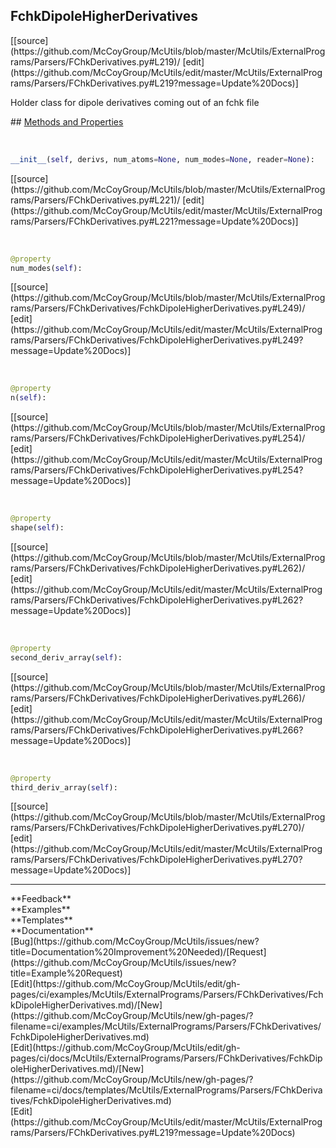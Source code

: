 ## <a id="McUtils.ExternalPrograms.Parsers.FChkDerivatives.FchkDipoleHigherDerivatives">FchkDipoleHigherDerivatives</a> 

<div class="docs-source-link" markdown="1">
[[source](https://github.com/McCoyGroup/McUtils/blob/master/McUtils/ExternalPrograms/Parsers/FChkDerivatives.py#L219)/
[edit](https://github.com/McCoyGroup/McUtils/edit/master/McUtils/ExternalPrograms/Parsers/FChkDerivatives.py#L219?message=Update%20Docs)]
</div>

Holder class for dipole derivatives coming out of an fchk file







<div class="collapsible-section">
 <div class="collapsible-section collapsible-section-header" markdown="1">
## <a class="collapse-link" data-toggle="collapse" href="#methods" markdown="1"> Methods and Properties</a> <a class="float-right" data-toggle="collapse" href="#methods"><i class="fa fa-chevron-down"></i></a>
 </div>
 <div class="collapsible-section collapsible-section-body collapse show" id="methods" markdown="1">
 
<a id="McUtils.ExternalPrograms.Parsers.FChkDerivatives.FchkDipoleHigherDerivatives.__init__" class="docs-object-method">&nbsp;</a> 
```python
__init__(self, derivs, num_atoms=None, num_modes=None, reader=None): 
```
<div class="docs-source-link" markdown="1">
[[source](https://github.com/McCoyGroup/McUtils/blob/master/McUtils/ExternalPrograms/Parsers/FChkDerivatives.py#L221)/
[edit](https://github.com/McCoyGroup/McUtils/edit/master/McUtils/ExternalPrograms/Parsers/FChkDerivatives.py#L221?message=Update%20Docs)]
</div>


<a id="McUtils.ExternalPrograms.Parsers.FChkDerivatives.FchkDipoleHigherDerivatives.num_modes" class="docs-object-method">&nbsp;</a> 
```python
@property
num_modes(self): 
```
<div class="docs-source-link" markdown="1">
[[source](https://github.com/McCoyGroup/McUtils/blob/master/McUtils/ExternalPrograms/Parsers/FChkDerivatives/FchkDipoleHigherDerivatives.py#L249)/
[edit](https://github.com/McCoyGroup/McUtils/edit/master/McUtils/ExternalPrograms/Parsers/FChkDerivatives/FchkDipoleHigherDerivatives.py#L249?message=Update%20Docs)]
</div>


<a id="McUtils.ExternalPrograms.Parsers.FChkDerivatives.FchkDipoleHigherDerivatives.n" class="docs-object-method">&nbsp;</a> 
```python
@property
n(self): 
```
<div class="docs-source-link" markdown="1">
[[source](https://github.com/McCoyGroup/McUtils/blob/master/McUtils/ExternalPrograms/Parsers/FChkDerivatives/FchkDipoleHigherDerivatives.py#L254)/
[edit](https://github.com/McCoyGroup/McUtils/edit/master/McUtils/ExternalPrograms/Parsers/FChkDerivatives/FchkDipoleHigherDerivatives.py#L254?message=Update%20Docs)]
</div>


<a id="McUtils.ExternalPrograms.Parsers.FChkDerivatives.FchkDipoleHigherDerivatives.shape" class="docs-object-method">&nbsp;</a> 
```python
@property
shape(self): 
```
<div class="docs-source-link" markdown="1">
[[source](https://github.com/McCoyGroup/McUtils/blob/master/McUtils/ExternalPrograms/Parsers/FChkDerivatives/FchkDipoleHigherDerivatives.py#L262)/
[edit](https://github.com/McCoyGroup/McUtils/edit/master/McUtils/ExternalPrograms/Parsers/FChkDerivatives/FchkDipoleHigherDerivatives.py#L262?message=Update%20Docs)]
</div>


<a id="McUtils.ExternalPrograms.Parsers.FChkDerivatives.FchkDipoleHigherDerivatives.second_deriv_array" class="docs-object-method">&nbsp;</a> 
```python
@property
second_deriv_array(self): 
```
<div class="docs-source-link" markdown="1">
[[source](https://github.com/McCoyGroup/McUtils/blob/master/McUtils/ExternalPrograms/Parsers/FChkDerivatives/FchkDipoleHigherDerivatives.py#L266)/
[edit](https://github.com/McCoyGroup/McUtils/edit/master/McUtils/ExternalPrograms/Parsers/FChkDerivatives/FchkDipoleHigherDerivatives.py#L266?message=Update%20Docs)]
</div>


<a id="McUtils.ExternalPrograms.Parsers.FChkDerivatives.FchkDipoleHigherDerivatives.third_deriv_array" class="docs-object-method">&nbsp;</a> 
```python
@property
third_deriv_array(self): 
```
<div class="docs-source-link" markdown="1">
[[source](https://github.com/McCoyGroup/McUtils/blob/master/McUtils/ExternalPrograms/Parsers/FChkDerivatives/FchkDipoleHigherDerivatives.py#L270)/
[edit](https://github.com/McCoyGroup/McUtils/edit/master/McUtils/ExternalPrograms/Parsers/FChkDerivatives/FchkDipoleHigherDerivatives.py#L270?message=Update%20Docs)]
</div>
 </div>
</div>












---


<div markdown="1" class="text-secondary">
<div class="container">
  <div class="row">
   <div class="col" markdown="1">
**Feedback**   
</div>
   <div class="col" markdown="1">
**Examples**   
</div>
   <div class="col" markdown="1">
**Templates**   
</div>
   <div class="col" markdown="1">
**Documentation**   
</div>
   <div class="col" markdown="1">
   
</div>
   <div class="col" markdown="1">
   
</div>
   <div class="col" markdown="1">
   
</div>
</div>
  <div class="row">
   <div class="col" markdown="1">
[Bug](https://github.com/McCoyGroup/McUtils/issues/new?title=Documentation%20Improvement%20Needed)/[Request](https://github.com/McCoyGroup/McUtils/issues/new?title=Example%20Request)   
</div>
   <div class="col" markdown="1">
[Edit](https://github.com/McCoyGroup/McUtils/edit/gh-pages/ci/examples/McUtils/ExternalPrograms/Parsers/FChkDerivatives/FchkDipoleHigherDerivatives.md)/[New](https://github.com/McCoyGroup/McUtils/new/gh-pages/?filename=ci/examples/McUtils/ExternalPrograms/Parsers/FChkDerivatives/FchkDipoleHigherDerivatives.md)   
</div>
   <div class="col" markdown="1">
[Edit](https://github.com/McCoyGroup/McUtils/edit/gh-pages/ci/docs/McUtils/ExternalPrograms/Parsers/FChkDerivatives/FchkDipoleHigherDerivatives.md)/[New](https://github.com/McCoyGroup/McUtils/new/gh-pages/?filename=ci/docs/templates/McUtils/ExternalPrograms/Parsers/FChkDerivatives/FchkDipoleHigherDerivatives.md)   
</div>
   <div class="col" markdown="1">
[Edit](https://github.com/McCoyGroup/McUtils/edit/master/McUtils/ExternalPrograms/Parsers/FChkDerivatives.py#L219?message=Update%20Docs)   
</div>
   <div class="col" markdown="1">
   
</div>
   <div class="col" markdown="1">
   
</div>
   <div class="col" markdown="1">
   
</div>
</div>
</div>
</div>